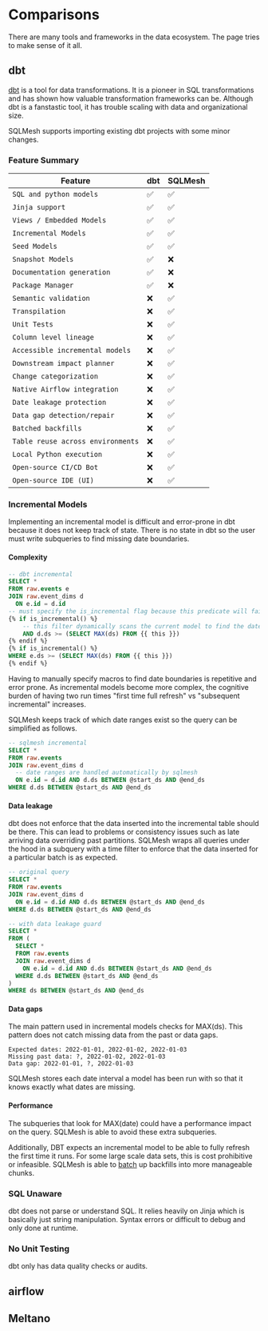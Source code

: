 # Comparisons

There are many tools and frameworks in the data ecosystem. The page tries to make sense of it all.

## dbt
[dbt](https://www.getdbt.com/) is a tool for data transformations. It is a pioneer in SQL transformations and has shown how valuable transformation frameworks can be. Although dbt is a fanstastic tool, it has trouble scaling with data and organizational size.

SQLMesh supports importing existing dbt projects with some minor changes.

### Feature Summary
| Feature                           | dbt | SQLMesh
| -------                           | --- | -------
| `SQL and python models`           | ✅ | ✅
| `Jinja support`                   | ✅ | ✅
| `Views / Embedded Models`         | ✅ | ✅
| `Incremental Models`              | ✅ | ✅
| `Seed Models`                     | ✅ | ✅
| `Snapshot Models`                 | ✅ | ❌
| `Documentation generation`        | ✅ | ❌
| `Package Manager`                 | ✅ | ❌
| `Semantic validation`             | ❌ | ✅
| `Transpilation`                   | ❌ | ✅
| `Unit Tests`                      | ❌ | ✅
| `Column level lineage`            | ❌ | ✅
| `Accessible incremental models`   | ❌ | ✅
| `Downstream impact planner`       | ❌ | ✅
| `Change categorization`           | ❌ | ✅
| `Native Airflow integration`      | ❌ | ✅
| `Date leakage protection`         | ❌ | ✅
| `Data gap detection/repair`       | ❌ | ✅
| `Batched backfills`               | ❌ | ✅
| `Table reuse across environments` | ❌ | ✅
| `Local Python execution`          | ❌ | ✅
| `Open-source CI/CD Bot`           | ❌ | ✅
| `Open-source IDE (UI)`            | ❌ | ✅


### Incremental Models
Implementing an incremental model is difficult and error-prone in dbt because it does not keep track of state. There is no state in dbt so the user must write subqueries to find missing date boundaries.

#### Complexity
```sql
-- dbt incremental
SELECT *
FROM raw.events e
JOIN raw.event_dims d
  ON e.id = d.id
-- must specify the is_incremental flag because this predicate will fail if the model has never run before
{% if is_incremental() %}
    -- this filter dynamically scans the current model to find the date boundary
    AND d.ds >= (SELECT MAX(ds) FROM {{ this }})
{% endif %}
{% if is_incremental() %}
WHERE e.ds >= (SELECT MAX(ds) FROM {{ this }})
{% endif %}
```

Having to manually specify macros to find date boundaries is repetitive and error prone. As incremental models become more complex, the cognitive burden of having two run times "first time full refresh" vs "subsequent incremental" increases.

SQLMesh keeps track of which date ranges exist so the query can be simplified as follows.

```sql
-- sqlmesh incremental
SELECT *
FROM raw.events
JOIN raw.event_dims d
  -- date ranges are handled automatically by sqlmesh
  ON e.id = d.id AND d.ds BETWEEN @start_ds AND @end_ds
WHERE d.ds BETWEEN @start_ds AND @end_ds
```

#### Data leakage
dbt does not enforce that the data inserted into the incremental table should be there. This can lead to problems or consistency issues such as late arriving data overriding past partitions. SQLMesh wraps all queries under the hood in a subquery with a time filter to enforce that the data inserted for a particular batch is as expected.

```sql
-- original query
SELECT *
FROM raw.events
JOIN raw.event_dims d
  ON e.id = d.id AND d.ds BETWEEN @start_ds AND @end_ds
WHERE d.ds BETWEEN @start_ds AND @end_ds

-- with data leakage guard
SELECT *
FROM (
  SELECT *
  FROM raw.events
  JOIN raw.event_dims d
    ON e.id = d.id AND d.ds BETWEEN @start_ds AND @end_ds
  WHERE d.ds BETWEEN @start_ds AND @end_ds
)
WHERE ds BETWEEN @start_ds AND @end_ds
```

#### Data gaps
The main pattern used in incremental models checks for MAX(ds). This pattern does not catch missing data from the past or data gaps.

```
Expected dates: 2022-01-01, 2022-01-02, 2022-01-03
Missing past data: ?, 2022-01-02, 2022-01-03
Data gap: 2022-01-01, ?, 2022-01-03
```

SQLMesh stores each date interval a model has been run with so that it knows exactly what dates are missing.

#### Performance
The subqueries that look for MAX(date) could have a performance impact on the query. SQLMesh is able to avoid these extra subqueries.

Additionally, DBT expects an incremental model to be able to fully refresh the first time it runs. For some large scale data sets, this is cost prohibitive or infeasible. SQLMesh is able to [batch](../concepts/models/overview#batch_size) up backfills into more manageable chunks.

### SQL Unaware
dbt does not parse or understand SQL. It relies heavily on Jinja which is basically just string manipulation. Syntax errors or difficult to debug and only done at runtime.

### No Unit Testing
dbt only has data quality checks or audits.

## airflow

## Meltano
